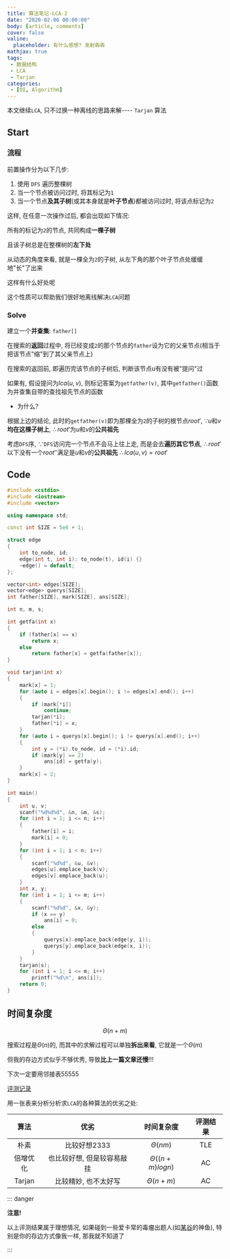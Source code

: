 ```yaml
---
title: 算法笔记-LCA-2
date: "2020-02-06 00:00:00"
body: [article, comments]
cover: false
valine:
  placeholder: 有什么感想? 发射犇犇
mathjax: true
tags:
 - 数据结构
 - LCA
 - Tarjan
categories:
 - [OI, Algorithm]
---
```


本文继续$\texttt{LCA}$, 只不过换一种离线的思路来解---- $\texttt{Tarjan}$ 算法


<!--more-->

## Start

### 流程

前置操作分为以下几步:

1. 使用 $\texttt{DFS}$ 遍历整棵树
2. 当一个节点被访问过时, 将其标记为`1`
3. 当一个节点**及其子树**(或其本身就是**叶子节点**)都被访问过时, 将该点标记为`2`

这样, 在任意一次操作过后, 都会出现如下情况:

所有的标记为`2`的节点, 共同构成**一棵子树**

且该子树总是在整棵树的**左下处**

从动态的角度来看, 就是一棵全为`2`的子树, 从左下角的那个叶子节点处缓缓地"长"了出来

这样有什么好处呢

这个性质可以帮助我们很好地离线解决$\texttt{LCA}$问题

### Solve

建立一个**并查集**: `father[]`

在搜索的**返回**过程中, 将已经变成`2`的那个节点的`father`设为它的父亲节点(相当于把该节点"缩"到了其父亲节点上)

在搜索的返回前, 即遍历完该节点的子树后, 判断该节点$u$有没有被"提问"过

如果有, 假设提问为$lca(u, v)$, 则标记答案为`getfather(v)`, 其中`getfather()`函数为并查集自带的查找祖先节点的函数

* 为什么?

根据上边的结论, 此时的`getfather(v)`即为那棵全为`2`的子树的根节点$root'$,  $\because u$和$v$**均在这棵子树上**, $\therefore root'$为$u$和$v$的**公共祖先**

考虑$\texttt{DFS}$序, $\because \texttt{DFS}$访问完一个节点不会马上往上走, 而是会去**遍历其它节点**, $\therefore root'$以下没有一个$root''$满足是$u$和$v$的**公共祖先** $\therefore lca(u, v) = root'$

## Code

```cpp
#include <cstdio>
#include <iostream>
#include <vector>

using namespace std;

const int SIZE = 5e6 + 1;

struct edge
{
    int to_node, id;
    edge(int t, int i): to_node(t), id(i) {}
    ~edge() = default;
};

vector<int> edges[SIZE];
vector<edge> querys[SIZE];
int father[SIZE], mark[SIZE], ans[SIZE];

int n, m, s;

int getfa(int x)
{
    if (father[x] == x)
        return x;
    else
        return father[x] = getfa(father[x]);
}

void tarjan(int x)
{
    mark[x] = 1;
    for (auto i = edges[x].begin(); i != edges[x].end(); i++)
    {
        if (mark[*i])
            continue;
        tarjan(*i);
        father[*i] = x;
    }
    for (auto i = querys[x].begin(); i != querys[x].end(); i++)
    {
        int y = (*i).to_node, id = (*i).id;
        if (mark[y] == 2)
            ans[id] = getfa(y);
    }
    mark[x] = 2;
}

int main()
{
    int u, v;
    scanf("%d%d%d", &n, &m, &s);
    for (int i = 1; i <= n; i++)
    {
        father[i] = i;
        mark[i] = 0;
    }
    for (int i = 1; i < n; i++)
    {
        scanf("%d%d", &u, &v);
        edges[u].emplace_back(v);
        edges[v].emplace_back(u);
    }
    int x, y;
    for (int i = 1; i <= m; i++)
    {
        scanf("%d%d", &x, &y);
        if (x == y)
            ans[i] = 0;
        else
        {
            querys[x].emplace_back(edge(y, i));
            querys[y].emplace_back(edge(x, i));
        }
    }
    tarjan(s);
    for (int i = 1; i <= m; i++)
        printf("%d\n", ans[i]);
    return 0;
}
```

## 时间复杂度

$$ \Theta{(n + m)} $$

搜索过程是$\Theta{(n)}$的, 而其中的求解过程可以单独**拆出来看**, 它就是一个$\Theta{(m)}$

但我的存边方式似乎不够优秀, 导致**比上一篇文章还慢**!!!

下次一定要用邻接表55555

<btn regular>[评测记录](https://www.luogu.com.cn/record/30231788)</btn>

用一张表来分析分析求$\texttt{LCA}$的各种算法的优劣之处:

|   算法   |            优劣            |       时间复杂度        |   评测结果   |
| :------: | :------------------------: | :---------------------: | :------: |
|   朴素   |        比较好想2333        |     $\Theta{(nm)}$      | <red>TLE</red> |
| 倍增优化 | 也比较好想, 但是较容易敲挂 | $\Theta{((n + m)logn)}$ | <green>AC</green>  |
|  Tarjan  |    比较精妙, 也不太好写    |    $\Theta{(n + m)}$    | <green>AC</green>  |

::: danger

**注意!**

以上评测结果属于理想情况, 如果碰到一些爱卡常的毒瘤出题人(如<btn>[某谷](https://www.luogu.com.cn)</btn>的神鱼), 特别是你的存边方式像我一样, 那我就不知道了

:::
